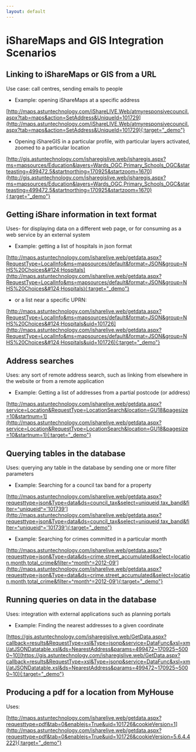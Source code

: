 ```yaml
---
layout: default
---
```


# iShareMaps and GIS Integration Scenarios

## Linking to iShareMaps or GIS from a URL

Use case: call centres, sending emails to people

* Example: opening iShareMaps at a specific address

[http://maps.astuntechnology.com/iShareLIVE.Web/atmyresponsivecouncil.aspx?tab=maps&action=SetAddress&UniqueId=101729](http://maps.astuntechnology.com/iShareLIVE.Web/atmyresponsivecouncil.aspx?tab=maps&action=SetAddress&UniqueId=101729){:target="_demo"}

* Opening iShareGIS in a particular profile, with particular layers activated, zoomed to a particular location

[http://gis.astuntechnology.com/isharegislive.web/isharegis.aspx?ms=mapsources/Education&layers=Wards_OGC,Primary_Schools_OGC&starteasting=499472.5&startnorthing=170925&startzoom=1670](http://gis.astuntechnology.com/isharegislive.web/isharegis.aspx?ms=mapsources/Education&layers=Wards_OGC,Primary_Schools_OGC&starteasting=499472.5&startnorthing=170925&startzoom=1670){:target="_demo"}

## Getting iShare information in text format

Uses- for displaying data on a different web page, or for consuming as a web service by an external system

* Example: getting a list of hospitals in json format

[http://maps.astuntechnology.com/isharelive.web/getdata.aspx?RequestType=LocalInfo&ms=mapsources/default&format=JSON&group=NHS%20Choices&#124;Hospitals](http://maps.astuntechnology.com/isharelive.web/getdata.aspx?RequestType=LocalInfo&ms=mapsources/default&format=JSON&group=NHS%20Choices&#124;Hospitals){:target="_demo"}

* or a list near a specific UPRN:

[http://maps.astuntechnology.com/isharelive.web/getdata.aspx?RequestType=LocalInfo&ms=mapsources/default&format=JSON&group=NHS%20Choices&#124;Hospitals&uid=101726](http://maps.astuntechnology.com/isharelive.web/getdata.aspx?RequestType=LocalInfo&ms=mapsources/default&format=JSON&group=NHS%20Choices&#124;Hospitals&uid=101726){:target="_demo"}

## Address searches

Uses: any sort of remote address search, such as linking from elsewhere in the website or from a remote application

* Example: Getting a list of addresses from a partial postcode (or address)

[http://maps.astuntechnology.com/isharelive.web/getdata.aspx?service=Location&RequestType=LocationSearch&location=GU18&pagesize=10&startnum=1](http://maps.astuntechnology.com/isharelive.web/getdata.aspx?service=Location&RequestType=LocationSearch&location=GU18&pagesize=10&startnum=1){:target="_demo"}

## Querying tables in the database

Uses: querying any table in the database by sending one or more filter parameters

* Example: Searching for a council tax band for a property

[http://maps.astuntechnology.com/isharelive.web/getdata.aspx?requesttype=json&Type=data&ds=council_tax&select=uniqueid,tax_band&filter=^uniqueid^='101739'](http://maps.astuntechnology.com/isharelive.web/getdata.aspx?requesttype=json&Type=data&ds=council_tax&select=uniqueid,tax_band&filter=^uniqueid^='101739'){:target="_demo"}

* Example: Searching for crimes committed in a particular month

[http://maps.astuntechnology.com/isharelive.web/getdata.aspx?requesttype=json&Type=data&ds=crime.street_accumulated&select=location,month,total_crime&filter=^month^=2012-09'](http://maps.astuntechnology.com/isharelive.web/getdata.aspx?requesttype=json&Type=data&ds=crime.street_accumulated&select=location,month,total_crime&filter=^month^=2012-09'){:target="_demo"}

## Running queries on data in the database

Uses: integration with external applications such as planning portals

* Example: Finding the nearest addresses to a given coordinate

[https://gis.astuntechnology.com/isharegislive.web/GetData.aspx?callback=results&RequestType=xsl&Type=jsonp&service=DataFunc&xsl=xml/atJSONDatatable.xsl&ds=NearestAddress&params=499472~170925~5000~10](https://gis.astuntechnology.com/isharegislive.web/GetData.aspx?callback=results&RequestType=xsl&Type=jsonp&service=DataFunc&xsl=xml/atJSONDatatable.xsl&ds=NearestAddress&params=499472~170925~5000~10){:target="_demo"}

## Producing a pdf for a location from MyHouse

Uses: 

[http://maps.astuntechnology.com/isharelive.web/getdata.aspx?requesttype=pdf&tab=0&enablejs=True&uid=101726&cookieVersion=1](http://maps.astuntechnology.com/isharelive.web/getdata.aspx?requesttype=pdf&tab=0&enablejs=True&uid=101726&cookieVersion=5.6.4.4222){:target="_demo"}








